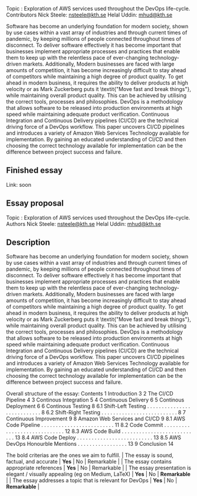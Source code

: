 Topic : Exploration of AWS services used throughout the DevOps life-cycle.
Contributors
Nick Steele: nsteele@kth.se
Helal Uddin: mhud@kth.se

Software has become an underlying foundation for modern society, shown by use cases within a vast array of industries and through current times of pandemic, by keeping millions of people connected throughout times of disconnect. To deliver software effectively it has become important that businesses implement appropriate processes and practices that enable them to keep up with the relentless pace of ever-changing technology-driven markets. Additionally, Modern businesses are faced with large amounts of competition, it has become increasingly difficult to stay ahead of competitors while maintaining a high degree of product quality. To get ahead in modern business, it requires the ability to deliver products at high velocity or as Mark Zuckerberg puts it \textit{"Move fast and break things"}, while maintaining overall product quality. This can be achieved by utilising the correct tools, processes and philosophies. DevOps is a methodology that allows software to be released into production environments at high speed while maintaining adequate product verification. Continuous Integration and Continuous Delivery pipelines (CI/CD) are the technical driving force of a DevOps workflow. This paper uncovers CI/CD pipelines and introduces a variety of Amazon Web Services Technology available for implementation. By gaining an educated understanding of CI/CD and then choosing the correct technology available for implementation can be the difference between project success and failure.


## Finished essay
Link: soon

## Essay proposal
Topic : Exploration of AWS services used throughout the DevOps life-cycle.
Authors
Nick Steele: nsteele@kth.se
Helal Uddin: mhud@kth.se

## Description
Software has become an underlying foundation for modern society, shown by use cases within a vast array of industries and through current times of pandemic, by keeping millions of people connected throughout times of disconnect. To deliver software effectively it has become important that businesses implement appropriate processes and practices that enable them to keep up with the relentless pace of ever-changing technology-driven markets. Additionally, Modern businesses are faced with large amounts of competition, it has become increasingly difficult to stay ahead of competitors while maintaining a high degree of product quality. To get ahead in modern business, it requires the ability to deliver products at high velocity or as Mark Zuckerberg puts it \textit{"Move fast and break things"}, while maintaining overall product quality. This can be achieved by utilising the correct tools, processes and philosophies. DevOps is a methodology that allows software to be released into production environments at high speed while maintaining adequate product verification. Continuous Integration and Continuous Delivery pipelines (CI/CD) are the technical driving force of a DevOps workflow. This paper uncovers CI/CD pipelines and introduces a variety of Amazon Web Services Technology available for implementation. By gaining an educated understanding of CI/CD and then choosing the correct technology available for implementation can be the difference between project success and failure.

Overall structure of the essay:
Contents
1 Introduction 3
2 The CI/CD Pipeline 4
3 Continous Integration 5
4 Continuous Delivery 6
5 Continous Deployment 6
6 Continous Testing 8
6.1 Shift-Left Testing . . . . . . . . . . . . . . . . . . . . . . . . . . . 8
6.2 Shift-Right Testing . . . . . . . . . . . . . . . . . . . . . . . . . . 8
7 Continuous Improvement 9
8 Amazon Web Services and CI/CD 9
8.1 AWS Code Pipeline . . . . . . . . . . . . . . . . . . . . . . . . . 11
8.2 Code Commit . . . . . . . . . . . . . . . . . . . . . . . . . . . . . 12
8.3 AWS Code Build . . . . . . . . . . . . . . . . . . . . . . . . . . . 13
8.4 AWS Code Deploy . . . . . . . . . . . . . . . . . . . . . . . . . . 13
8.5 AWS DevOps Honourble Mentions . . . . . . . . . . . . . . . . . 13
9 Conclusion 14

The bold criterias are the ones we aim to fulfill.
| The essay is sound, factual, and accurate                                    | **Yes** | No | Remarkable |
| The essay contains appropriate references                                    | **Yes** | No | Remarkable |
| The essay presentation is elegant / visually appealing (eg on Medium, LaTeX) | **Yes** | No | **Remarkable** |
| The essay addresses a topic that is relevant for DevOps                      | **Yes** | No | **Remarkable** |
